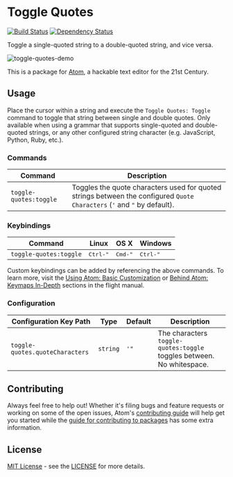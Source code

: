 # Toggle Quotes

[![Build Status](https://travis-ci.org/atom/toggle-quotes.svg?branch=master)](https://travis-ci.org/atom/toggle-quotes)
[![Dependency Status](https://david-dm.org/atom/toggle-quotes.svg)](https://david-dm.org/atom/toggle-quotes)

Toggle a single-quoted string to a double-quoted string, and vice versa.

![toggle-quotes-demo](https://cloud.githubusercontent.com/assets/823545/9016150/aa73ab62-379c-11e5-8622-8dbb492ff4f1.gif)

This is a package for [Atom](https://atom.io), a hackable text editor for the 21st Century.

## Usage

Place the cursor within a string and execute the `Toggle Quotes: Toggle` command to toggle that string between single and double quotes. Only available when using a grammar that supports single-quoted and double-quoted strings, or any other configured string character (e.g. JavaScript, Python, Ruby, etc.).

### Commands

Command                | Description
-----------------------|--------------
`toggle-quotes:toggle` | Toggles the quote characters used for quoted strings between the configured `Quote Characters` (`'` and `"` by default).

### Keybindings

Command            | Linux  | OS X  | Windows
-------------------|--------|-------|----------
`toggle-quotes:toggle` | <kbd>Ctrl-"</kbd> | <kbd>Cmd-"</kbd> | <kbd>Ctrl-"</kbd>

Custom keybindings can be added by referencing the above commands.  To learn more, visit the [Using Atom: Basic Customization](https://atom.io/docs/latest/using-atom-basic-customization#customizing-key-bindings) or [Behind Atom: Keymaps In-Depth](https://atom.io/docs/latest/behind-atom-keymaps-in-depth) sections in the flight manual.

### Configuration

Configuration Key Path      | Type | Default | Description
----------------------------|------|---------|------------
`toggle-quotes.quoteCharacters` | `string` | `'"` | The characters `toggle-quotes:toggle` toggles between. No whitespace.

## Contributing

Always feel free to help out!  Whether it's filing bugs and feature requests
or working on some of the open issues, Atom's [contributing guide](https://github.com/atom/atom/blob/master/CONTRIBUTING.md)
will help get you started while the [guide for contributing to packages](https://github.com/atom/atom/blob/master/docs/contributing-to-packages.md)
has some extra information.

## License

[MIT License](http://opensource.org/licenses/MIT) - see the [LICENSE](https://github.com/atom/toggle-quotes/blob/master/LICENSE.md) for more details.

